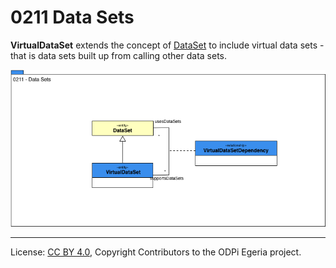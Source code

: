 <!-- SPDX-License-Identifier: CC-BY-4.0 -->
<!-- Copyright Contributors to the ODPi Egeria project. -->

# 0211 Data Sets

**VirtualDataSet** extends the concept of [DataSet](0010-Base-Model.md) to include
virtual data sets - that is data sets built up from calling other data sets.

![UML](0211-Data-Sets.png)


----
License: [CC BY 4.0](https://creativecommons.org/licenses/by/4.0/),
Copyright Contributors to the ODPi Egeria project.